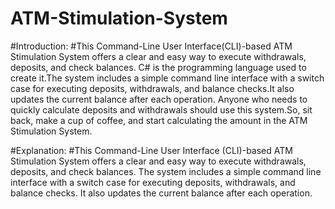 # ATM-Stimulation-System
#Introduction:
#This Command-Line User Interface(CLI)-based ATM Stimulation System offers a clear and easy way to execute withdrawals, deposits, and check balances. C# is the programming language used to create it.The system includes a simple command line interface with a switch case for executing deposits, withdrawals, and balance checks.It also updates the current balance after each operation. Anyone who needs to quickly calculate deposits and withdrawals should use this system.So, sit back, make a cup of coffee, and start calculating the amount in the ATM Stimulation System.
           
#Explanation:
#This Command-Line User Interface (CLI)-based ATM Stimulation System offers a clear and easy way to execute withdrawals, deposits, and check balances. The system includes a simple command line interface with a switch case for executing deposits, withdrawals, and balance checks. It also updates the current balance after each operation.
